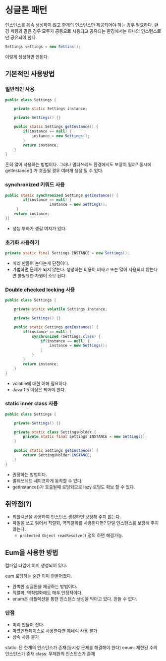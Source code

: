# 싱글톤 패턴

인스턴스를 계속 생성하지 않고 한개의 인스턴스만 제공되어야 하는 경우 필요하다. 환경 세팅과 같은 경우 모두가 공통으로 사용되고 공유되는 환경에서는 하나의 인스턴스로만 공유되어 한다. 

```java
Settings settings = new Settins(); 
```
이렇게 생성하면 안된다. 

## 기본적인 사용방법

### 일반적인 사용

```java
public class Settings {

    private static Settings instance;

    private Settings() {}

    public static Settings getInstance() {
        if(instance == null) {
            instance = new Settings();
        }
        return instance;
    }
}
```

흔히 많이 사용하는 방법이다. 그러나 멀티쓰레드 환경에서도 보장이 될까? 동시에 getInstance() 가 호출될 경우 여러개 생성 될 수 있다. 

### synchronized 키워드 사용

```java
public static synchronized Settings getInstance() {
		if(instance == null) {
					instance = new Settings();
     }
    return instance;
}[
```

- 성능 부하가 생길 여지가 있다.

### 초기화 사용하기

```java
private static final Settings INSTANCE = new Settings();
```

- 미리 만들어 논다는게 단점이다.
- 가볍하면 문제가 되지 않는다. 생성하는 비용이 비싸고 또는 많이 사용되지 않는다면 불필요한 자원이 소모 된다.

### Double checked locking 사용

```java
public class Settings {

    private static volatile Settings instance;

    private Settings() {}

    public static Settings getInstance() {
        if(instance == null) {
            synchronized (Settings.class) {
                if(instance == null) {
                    instance = new Settings();
                }
            }
        }
        return instance;
    }
}
```

- volatile에 대한 이해 필요하다.
- Java 1.5 이상은 되어야 한다.

### static inner class 사용

```java
public class Settings {

    private Settings() {}

    private static class SettingsHolder {
        private static final Settings INSTANCE = new Settings();
    }
    
    public static Settings getInstance() {
        return SettingsHolder.INSTANCE;
    }
}
```

- 권장하는 방법이다.
- 멀티쓰레드 세이프하게 동작할 수 있다.
- getInstance()가 호출될때 로딩되므로 lazy 로딩도 확보 할 수 있다.

## 취약점(?)

- 리플렉션을 사용하여 인스턴스 생성하면 보장해 주지 않는다.
- 파일을 쓰고 읽어서 직렬화, 역직렬화를 사용한다면? 단일 인스턴스를 보장해 주지 않는다.
    - `protected Object readResolve()` 정의 하면 해결가능.

## Eum을 사용한 방법

컴파일 타임에 이미 생성되어 있다. 

eum 로딩하는 순간 이미 만들어졌다. 

- 완벽한 싱글톤을 제공하는 방법이다.
- 직렬화, 역직렬화에도 매우 안정적이다.
- enum은 리플렉션을 통한 인스턴스 생성을 막아고 있다. 만들 수 없다. 


### 단점

- 미리 만들어 진다.
- 마크인터페이스로 사용한다면 제네릭 사용 불가
- 상속 사용 불가

static: 단 한개의 인스턴스가 존재(동시성 문제를 해결해야 한다)
enum: 제한된 수의 인스턴스가 존재
class: 무제한의 인스턴스가 존재
